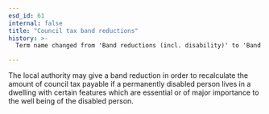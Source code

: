 ```yaml
---
esd_id: 61
internal: false
title: "Council tax band reductions"
history: >-
  Term name changed from 'Band reductions (incl. disability)' to 'Band tax reductions (incl. disability)' and scope notes added in version 2.02. Term name changed from 'Band tax reductions (incl. disability)' to 'Council tax - band reductions' in version 3.00. Name changed to 'Council tax band reductions' in version 4.00.

---
```


The local authority may give a band reduction in order to recalculate the amount of council tax payable if a permanently disabled person lives in a dwelling with certain features which are essential or of major importance to the well being of the disabled person.

